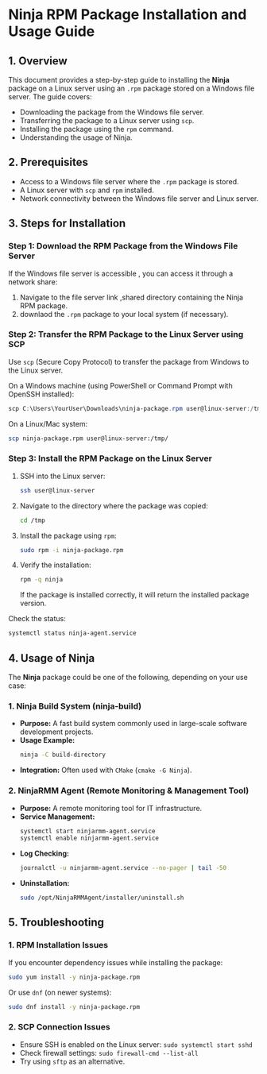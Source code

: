 # **Ninja RPM Package Installation and Usage Guide**

## **1. Overview**
This document provides a step-by-step guide to installing the **Ninja** package on a Linux server using an `.rpm` package stored on a Windows file server. The guide covers:
- Downloading the package from the Windows file server.
- Transferring the package to a Linux server using `scp`.
- Installing the package using the `rpm` command.
- Understanding the usage of Ninja.

## **2. Prerequisites**
- Access to a Windows file server where the `.rpm` package is stored.
- A Linux server with `scp` and `rpm` installed.
- Network connectivity between the Windows file server and Linux server.

## **3. Steps for Installation**

### **Step 1: Download the RPM Package from the Windows File Server**
If the Windows file server is accessible , you can access it through a network share:
1. Navigate to the file server link ,shared directory containing the Ninja RPM package.
2. downlaod the `.rpm` package to your local system (if necessary).


### **Step 2: Transfer the RPM Package to the Linux Server using SCP**
Use `scp` (Secure Copy Protocol) to transfer the package from Windows to the Linux server.

On a Windows machine (using PowerShell or Command Prompt with OpenSSH installed):
```powershell
scp C:\Users\YourUser\Downloads\ninja-package.rpm user@linux-server:/tmp/
```

On a Linux/Mac system:
```bash
scp ninja-package.rpm user@linux-server:/tmp/
```

### **Step 3: Install the RPM Package on the Linux Server**
1. SSH into the Linux server:
   ```bash
   ssh user@linux-server
   ```
2. Navigate to the directory where the package was copied:
   ```bash
   cd /tmp
   ```
3. Install the package using `rpm`:
   ```bash
   sudo rpm -i ninja-package.rpm
   ```
4. Verify the installation:
   ```bash
   rpm -q ninja
   ```
   If the package is installed correctly, it will return the installed package version.

Check the status:
```bash
systemctl status ninja-agent.service
```

## **4. Usage of Ninja**
The **Ninja** package could be one of the following, depending on your use case:

### **1. Ninja Build System (ninja-build)**
- **Purpose:** A fast build system commonly used in large-scale software development projects.
- **Usage Example:**
  ```bash
  ninja -C build-directory
  ```
- **Integration:** Often used with `CMake` (`cmake -G Ninja`).

### **2. NinjaRMM Agent (Remote Monitoring & Management Tool)**
- **Purpose:** A remote monitoring tool for IT infrastructure.
- **Service Management:**
  ```bash
  systemctl start ninjarmm-agent.service
  systemctl enable ninjarmm-agent.service
  ```
- **Log Checking:**
  ```bash
  journalctl -u ninjarmm-agent.service --no-pager | tail -50
  ```
- **Uninstallation:**
  ```bash
  sudo /opt/NinjaRMMAgent/installer/uninstall.sh
  ```

## **5. Troubleshooting**
### **1. RPM Installation Issues**
If you encounter dependency issues while installing the package:
```bash
sudo yum install -y ninja-package.rpm
```
Or use `dnf` (on newer systems):
```bash
sudo dnf install -y ninja-package.rpm
```

### **2. SCP Connection Issues**
- Ensure SSH is enabled on the Linux server: `sudo systemctl start sshd`
- Check firewall settings: `sudo firewall-cmd --list-all`
- Try using `sftp` as an alternative.
